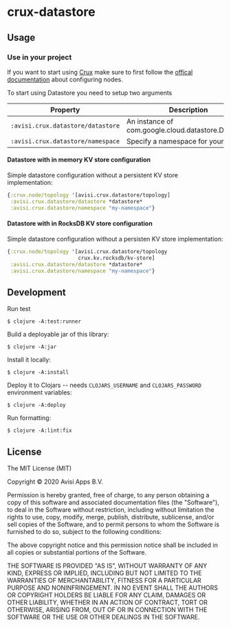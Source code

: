 # crux-datastore

## Usage

### Use in your project

If you want to start using [Crux](https://opencrux.com/) make sure to first follow
the [offical documentation](https://opencrux.com/docs#config-nodes)  about configuring nodes.

To start using Datastore you need to setup two arguments

| Property | Description | Required? |
| --- | --- | --- |
| `:avisi.crux.datastore/datastore` | An instance of com.google.cloud.datastore.Datastore |  yes   |
| `:avisi.crux.datastore/namespace` | Specify a namespace for your data. |  yes   |

#### Datastore with in memory KV store configuration
Simple datastore configuration without a persistent KV store implementation:
```clojure
{:crux.node/topology '[avisi.crux.datastore/topology]
 :avisi.crux.datastore/datastore *datastore*
 :avisi.crux.datastore/namespace "my-namespace"}
```

#### Datastore with in RocksDB KV store configuration
Simple datastore configuration without a persisten KV store implementation:
```clojure
{:crux.node/topology '[avisi.crux.datastore/topology
                       crux.kv.rocksdb/kv-store]
 :avisi.crux.datastore/datastore *datastore*
 :avisi.crux.datastore/namespace "my-namespace"}
```

## Development

Run test
```
$ clojure -A:test:runner
```

Build a deployable jar of this library:
```
$ clojure -A:jar
```

Install it locally:
```
$ clojure -A:install
```

Deploy it to Clojars -- needs `CLOJARS_USERNAME` and `CLOJARS_PASSWORD` environment variables:
```
$ clojure -A:deploy
```

Run formatting:
```
$ clojure -A:lint:fix
```
## License

The MIT License (MIT)

Copyright © 2020 Avisi Apps B.V.

Permission is hereby granted, free of charge, to any person obtaining a copy of this software and associated documentation files (the "Software"), to deal in the Software without restriction, including without limitation the rights to use, copy, modify, merge, publish, distribute, sublicense, and/or sell copies of the Software, and to permit persons to whom the Software is furnished to do so, subject to the following conditions:

The above copyright notice and this permission notice shall be included in all copies or substantial portions of the Software.

THE SOFTWARE IS PROVIDED "AS IS", WITHOUT WARRANTY OF ANY KIND, EXPRESS OR IMPLIED, INCLUDING BUT NOT LIMITED TO THE WARRANTIES OF MERCHANTABILITY, FITNESS FOR A PARTICULAR PURPOSE AND NONINFRINGEMENT. IN NO EVENT SHALL THE AUTHORS OR COPYRIGHT HOLDERS BE LIABLE FOR ANY CLAIM, DAMAGES OR OTHER LIABILITY, WHETHER IN AN ACTION OF CONTRACT, TORT OR OTHERWISE, ARISING FROM, OUT OF OR IN CONNECTION WITH THE SOFTWARE OR THE USE OR OTHER DEALINGS IN THE SOFTWARE.
